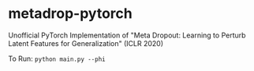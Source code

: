 # metadrop-pytorch

Unofficial PyTorch Implementation of "Meta Dropout: Learning to Perturb Latent Features for Generalization" (ICLR 2020)

To Run:
`python main.py --phi`
